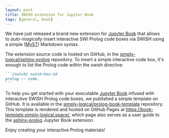 ```yaml
---
layout: post
title: SWISH extension for Jupyter Book
tags: [general, book]
---
```


We have just released a brand new extension for [Jupyter Book] that allows to *auto-magically* insert interactive SWI Prolog code boxes via SWISH using a simple ([MyST]) Markdown syntax.

The extension source code is hosted on GitHub, in the [simply-logical/sphinx-prolog] repository.
To insert a simple interactive code box, it's enough to list the Prolog code within the *swish* directive:
````Markdown
```{swish} swish:box-id
prolog :- code.
```
````

To help you get started with your executable [Jupyter Book] infused with interactive SWISH Prolog code boxes, we published a simple template on GitHub.
It is available in the [simply-logical/prolog-book-template] repository.
This template is rendered and hosted on GitHub Pages at <https://book-template.simply-logical.space/>, which page also serves as a user guide to the [sphinx-prolog] Jupyter Book extension.

Enjoy creating your interactive Prolog materials!

[Jupyter Book]: https://jupyterbook.org/
[MyST]: https://myst-parser.readthedocs.io/
[simply-logical/sphinx-prolog]: https://github.com/simply-logical/sphinx-prolog
[sphinx-prolog]: https://github.com/simply-logical/sphinx-prolog
[simply-logical/prolog-book-template]: https://github.com/simply-logical/prolog-book-template
